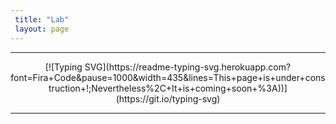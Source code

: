 ```yaml
---
 title: "Lab"
 layout: page
---
```


---

<div align="center">[![Typing SVG](https://readme-typing-svg.herokuapp.com?font=Fira+Code&pause=1000&width=435&lines=This+page+is+under+construction+!;Nevertheless%2C+It+is+coming+soon+%3A))](https://git.io/typing-svg)</div>

---

